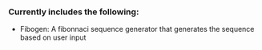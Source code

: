 ### Currently includes the following:

- Fibogen:
  A fibonnaci sequence generator that generates the sequence based on user input
